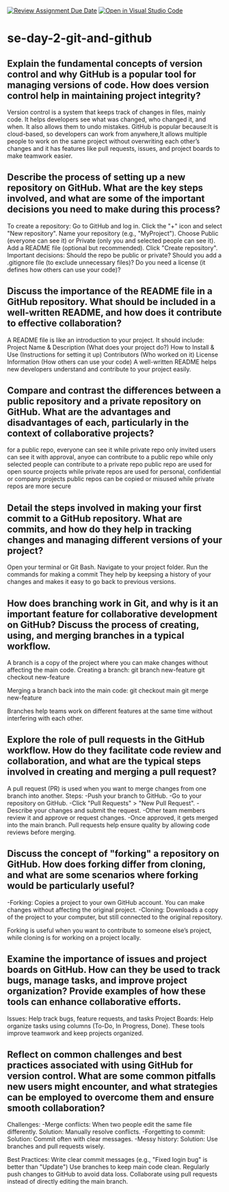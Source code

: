[![Review Assignment Due Date](https://classroom.github.com/assets/deadline-readme-button-22041afd0340ce965d47ae6ef1cefeee28c7c493a6346c4f15d667ab976d596c.svg)](https://classroom.github.com/a/8wgCKhpZ)
[![Open in Visual Studio Code](https://classroom.github.com/assets/open-in-vscode-2e0aaae1b6195c2367325f4f02e2d04e9abb55f0b24a779b69b11b9e10269abc.svg)](https://classroom.github.com/online_ide?assignment_repo_id=18937570&assignment_repo_type=AssignmentRepo)
# se-day-2-git-and-github
## Explain the fundamental concepts of version control and why GitHub is a popular tool for managing versions of code. How does version control help in maintaining project integrity?
Version control is a system that keeps track of changes in files, mainly code. It helps developers see what was changed, who changed it, and when. It also allows them to undo mistakes.
GitHub is popular because:It is cloud-based, so developers can work from anywhere,It allows multiple people to work on the same project without overwriting each other’s changes and it has features like pull requests, issues, and project boards to make teamwork easier.
## Describe the process of setting up a new repository on GitHub. What are the key steps involved, and what are some of the important decisions you need to make during this process?
To create a repository:
Go to GitHub and log in.
Click the "+" icon and select "New repository".
Name your repository (e.g., "MyProject").
Choose Public (everyone can see it) or Private (only you and selected people can see it).
Add a README file (optional but recommended).
Click "Create repository".
Important decisions:
Should the repo be public or private?
Should you add a .gitignore file (to exclude unnecessary files)?
Do you need a license (it defines how others can use your code)?
## Discuss the importance of the README file in a GitHub repository. What should be included in a well-written README, and how does it contribute to effective collaboration?
A README file is like an introduction to your project. It should include:
Project Name & Description (What does your project do?)
How to Install & Use (Instructions for setting it up)
Contributors (Who worked on it)
License Information (How others can use your code)
A well-written README helps new developers understand and contribute to your project easily.
## Compare and contrast the differences between a public repository and a private repository on GitHub. What are the advantages and disadvantages of each, particularly in the context of collaborative projects?
for a public repo, everyone can see it while private repo only invited users can see it
with approval, anyoe can contribute to a public repo while only selected people can contribute to a private repo
public repo are used for open source projects while private repos are used for personal, confidential or company projects
public repos can be copied or misused while private repos are more secure
## Detail the steps involved in making your first commit to a GitHub repository. What are commits, and how do they help in tracking changes and managing different versions of your project?
Open your terminal or Git Bash.
Navigate to your project folder.
Run the commands for making a commit
They help by keepsing a history of your changes and makes it easy to go back to previous versions.
## How does branching work in Git, and why is it an important feature for collaborative development on GitHub? Discuss the process of creating, using, and merging branches in a typical workflow.
A branch is a copy of the project where you can make changes without affecting the main code.
Creating a branch:
git branch new-feature
git checkout new-feature

Merging a branch back into the main code:
git checkout main
git merge new-feature

Branches help teams work on different features at the same time without interfering with each other.
## Explore the role of pull requests in the GitHub workflow. How do they facilitate code review and collaboration, and what are the typical steps involved in creating and merging a pull request?
A pull request (PR) is used when you want to merge changes from one branch into another. Steps:
-Push your branch to GitHub.
-Go to your repository on GitHub.
-Click "Pull Requests" > "New Pull Request".
-Describe your changes and submit the request.
-Other team members review it and approve or request changes.
-Once approved, it gets merged into the main branch.
Pull requests help ensure quality by allowing code reviews before merging.
## Discuss the concept of "forking" a repository on GitHub. How does forking differ from cloning, and what are some scenarios where forking would be particularly useful?
-Forking: Copies a project to your own GitHub account. You can make changes without affecting the original project.
-Cloning: Downloads a copy of the project to your computer, but still connected to the original repository.

Forking is useful when you want to contribute to someone else’s project, while cloning is for working on a project locally.
## Examine the importance of issues and project boards on GitHub. How can they be used to track bugs, manage tasks, and improve project organization? Provide examples of how these tools can enhance collaborative efforts.
Issues: Help track bugs, feature requests, and tasks
Project Boards: Help organize tasks using columns (To-Do, In Progress, Done).
These tools improve teamwork and keep projects organized.
## Reflect on common challenges and best practices associated with using GitHub for version control. What are some common pitfalls new users might encounter, and what strategies can be employed to overcome them and ensure smooth collaboration?
Challenges:
-Merge conflicts: When two people edit the same file differently. Solution: Manually resolve conflicts.
-Forgetting to commit: Solution: Commit often with clear messages.
-Messy history: Solution: Use branches and pull requests wisely.

Best Practices:
Write clear commit messages (e.g., "Fixed login bug" is better than "Update")
Use branches to keep main code clean.
Regularly push changes to GitHub to avoid data loss.
Collaborate using pull requests instead of directly editing the main branch.
